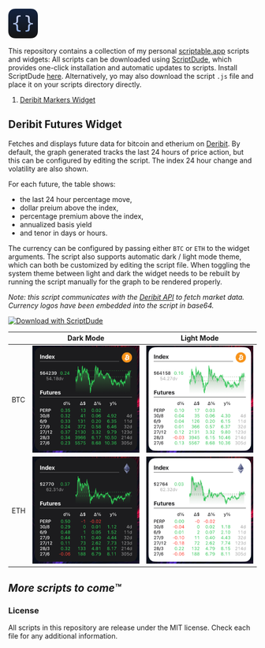 ![logo](/img/scriptable-logo-small.png)

This repository contains a collection of my personal [scriptable.app](https://scriptable.app/) scripts and widgets:
All scripts can be downloaded using [ScriptDude](https://scriptdu.de/), which provides one-click installation and automatic updates to scripts.
Install ScriptDude [here](https://scriptdu.de/#installation).
Alternatively, yo may also download the script `.js` file and place it on your scripts directory directly.

1. [Deribit Markers Widget](/?tab=readme-ov-file#deribit-futures-widget)

## Deribit Futures Widget

Fetches and displays future data for bitcoin and etherium on [Deribit](https://www.deribit.com/).
By default, the graph generated tracks the last 24 hours of price action, but this can be configured by editing the script.
The index 24 hour change and volatility are also shown.

For each future, the table shows:
- the last 24 hour percentage move,
- dollar preium above the index,
- percentage premium above the index,
- annualized basis yield
- and tenor in days or hours.

The currency can be configured by passing either `BTC` or `ETH` to the widget arguments.
The script also supports automatic dark / light mode theme, which can both be customized by editing the script file.
When toggling the system theme between light and dark the widget needs to be rebuilt by running the script manually for the graph to be rendered properly.

*Note: this script communicates with the [Deribit API](https://docs.deribit.com/#deribit-api-v2-1-1) to fetch market data.
Currency logos have been embedded into the script in base64.*

[![Download with ScriptDude](https://scriptdu.de/download.svg)](https://scriptdu.de?name=Deribit%20Futures%20Widget&source=https%3A%2F%2Fgithub.com%2FDarthChungo%2Fscriptable%2Fraw%2Fmain%2FDeribitFuturesWidget.js&docs=https%3A%2F%2Fgithub.com%2FDarthChungo%2Fscriptable%2Ftree%2Fmain%3Ftab%3Dreadme-ov-file%23deribit-futures-widget)

| | Dark Mode | Light Mode |
| - | - | - |
| BTC | ![btc-dark](/img/DeribitFuturesWidget/img-btc-dark.png) | ![btc-light](/img/DeribitFuturesWidget/img-btc-light.png) |
| ETH | ![eth-dark](/img/DeribitFuturesWidget/img-eth-dark.png) | ![eth-light](/img/DeribitFuturesWidget/img-eth-light.png) |

## *More scripts to come™*

### License

All scripts in this repository are release under the MIT license.
Check each file for any additional information.
